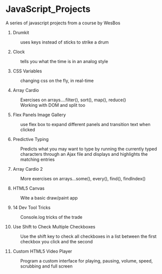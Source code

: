 ﻿# JavaScript_Projects

A series of javascript projects from a course by WesBos

1. Drumkit
    <ol>uses keys instead of sticks to strike a drum</ol>
    
2. Clock
    <ol>tells you what the time is in an analog style</ol>
    
3. CSS Variables
    <ol>changing css on the fly, in real-time</ol>
    
4. Array Cardio
    <ol>Exercises on arrays....filter(), sort(), map(), reduce()</ol>
    <ol>Working with DOM and split too</ol>

5. Flex Panels Image Gallery
    <ol>use flex box to expand different panels and transition text when clicked</ol>

6. Predictive Typing
    <ol>Predicts what you may want to type by running the currently typed characters through an Ajax file and displays and highlights the matching entries</ol>

7. Array Cardio 2
    <ol>More exercises on arrays...some(), every(), find(), findIndex()</ol>

8. HTML5 Canvas
    <ol>Wite a basic draw/paint app</ol>

9. 14 Dev Tool Tricks
    <ol>Console.log tricks of the trade</ol>

10. Use Shift to Check Multiple Checkboxes
    <ol>Use the shift key to check all checkboxes in a list between the first checkbox you click and the second</ol>

11. Custom HTML5 Video Player
    <ol>Program a custom interface for playing, pausing, volume, speed, scrubbing and full screen</ol>